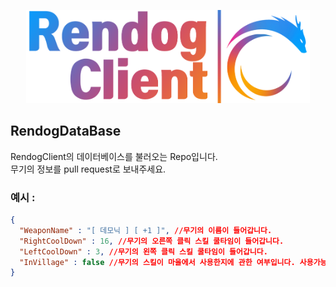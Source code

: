 <p align="center">
    <img src="https://raw.githubusercontent.com/MellDa1024/RendogClientAsset/main/assets/RendogClient.png" style="width: 90%">
</p>

## RendogDataBase
RendogClient의 데이터베이스를 불러오는 Repo입니다.  
무기의 정보를 pull request로 보내주세요.  

### 예시 :
```Json
{
  "WeaponName" : "[ 데모닉 ] [ +1 ]", //무기의 이름이 들어갑니다.
  "RightCoolDown" : 16, //무기의 오른쪽 클릭 스킬 쿨타임이 들어갑니다.
  "LeftCoolDown" : 3, //무기의 왼쪽 클릭 스킬 쿨타임이 들어갑니다.
  "InVillage" : false //무기의 스킬이 마을에서 사용한지에 관한 여부입니다. 사용가능할 시 True, 사용불가능할시 False.
}
```
